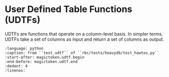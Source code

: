 # User Defined Table Functions (UDTFs)

UDTFs are functions that operate on a column-level basis. In simpler terms,
UDTFs take a set of columns as input and return a set of columns as output.

```{literalinclude} ../../rbc/tests/heavydb/test_howtos.py
:language: python
:caption: from ``test_udtf`` of ``rbc/tests/heavydb/test_howtos.py``
:start-after: magictoken.udtf.begin
:end-before: magictoken.udtf.end
:dedent: 4
:linenos:
```
